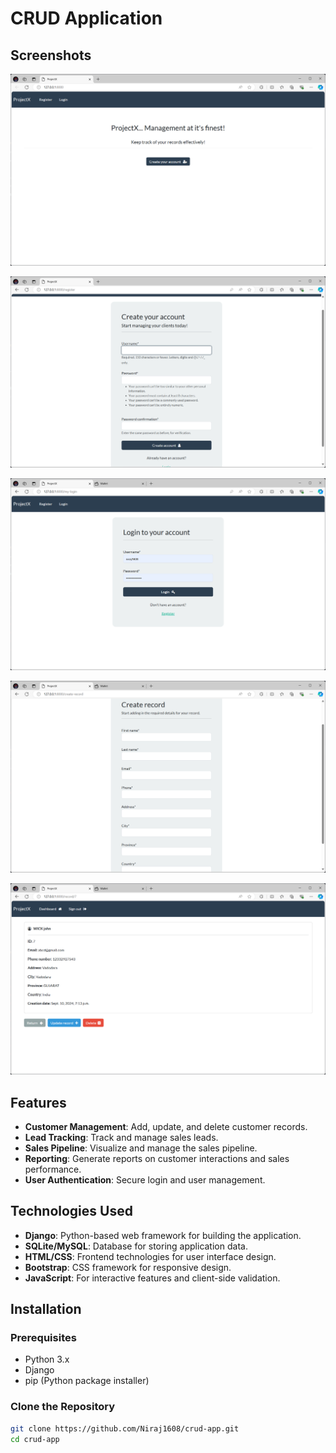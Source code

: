 # CRUD Application

## Screenshots

![HomePage](/public/home.png)

![createnew](/public/createnew.png)

![login](/public/login.png)

![record](/public/record.png)

![view](/public/view.png)

## Features

- **Customer Management**: Add, update, and delete customer records.
- **Lead Tracking**: Track and manage sales leads.
- **Sales Pipeline**: Visualize and manage the sales pipeline.
- **Reporting**: Generate reports on customer interactions and sales performance.
- **User Authentication**: Secure login and user management.

## Technologies Used

- **Django**: Python-based web framework for building the application.
- **SQLite/MySQL**: Database for storing application data.
- **HTML/CSS**: Frontend technologies for user interface design.
- **Bootstrap**: CSS framework for responsive design.
- **JavaScript**: For interactive features and client-side validation.

## Installation

### Prerequisites

- Python 3.x
- Django
- pip (Python package installer)

### Clone the Repository

```bash
git clone https://github.com/Niraj1608/crud-app.git
cd crud-app


